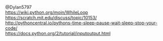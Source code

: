 @Dylan5797  
https://wiki.python.org/moin/WhileLoop  
https://scratch.mit.edu/discuss/topic/10153/  
http://pythoncentral.io/pythons-time-sleep-pause-wait-sleep-stop-your-code/  
https://docs.python.org/2/tutorial/inputoutput.html  

